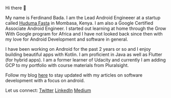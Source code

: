 Hi there 👋

My name is Ferdinand Bada. I am the Lead Android Engineeer at a startup called [Huduma Fasta](http://hudumafasta.co.ke/) in Mombasa, Kenya. I am also a Google Certified Associate Android Engineer. I started out learning at home through the Grow With Google program for Africa and I have not looked back since then with my love for Android Development and software in general.

I have been working on Android for the past 2 years or so and I enjoy building beautiful apps with Kotlin. I am proficient in Java as well as Flutter (for hybrid apps). I am a former learner of Udacity and currently I am adding GCP to my portfolio with course materials from Pluralsight. 

Follow my blog [here](https://effbada.hashnode.dev/) to stay updated with my articles on software development with a focus on android.

Let us connect:
[Twitter](https://twitter.com/Ferdinand_Bada)
[LinkedIn](https://www.linkedin.com/in/ferdinand-bada/)
[Medium](https://medium.com/@ferdinandmarq)

